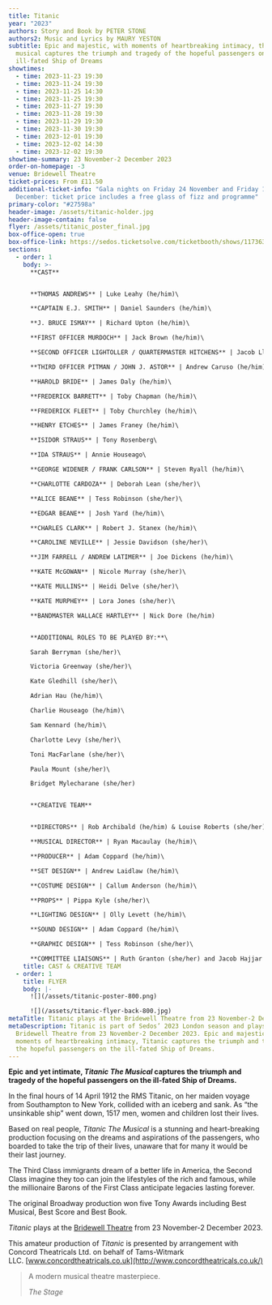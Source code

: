 ```yaml
---
title: Titanic
year: "2023"
authors: Story and Book by PETER STONE
authors2: Music and Lyrics by MAURY YESTON
subtitle: Epic and majestic, with moments of heartbreaking intimacy, this
  musical captures the triumph and tragedy of the hopeful passengers on the
  ill-fated Ship of Dreams
showtimes:
  - time: 2023-11-23 19:30
  - time: 2023-11-24 19:30
  - time: 2023-11-25 14:30
  - time: 2023-11-25 19:30
  - time: 2023-11-27 19:30
  - time: 2023-11-28 19:30
  - time: 2023-11-29 19:30
  - time: 2023-11-30 19:30
  - time: 2023-12-01 19:30
  - time: 2023-12-02 14:30
  - time: 2023-12-02 19:30
showtime-summary: 23 November-2 December 2023
order-on-homepage: -3
venue: Bridewell Theatre
ticket-prices: From £11.50
additional-ticket-info: "Gala nights on Friday 24 November and Friday 1
  December: ticket price includes a free glass of fizz and programme"
primary-color: "#27598a"
header-image: /assets/titanic-holder.jpg
header-image-contain: false
flyer: /assets/titanic_poster_final.jpg
box-office-open: true
box-office-link: https://sedos.ticketsolve.com/ticketbooth/shows/1173636620
sections:
  - order: 1
    body: >-
      **CAST**


      **THOMAS ANDREWS** | Luke Leahy (he/him)\

      **CAPTAIN E.J. SMITH** | Daniel Saunders (he/him)\

      **J. BRUCE ISMAY** | Richard Upton (he/him)\

      **FIRST OFFICER MURDOCH** | Jack Brown (he/him)\

      **SECOND OFFICER LIGHTOLLER / QUARTERMASTER HITCHENS** | Jacob Lloyd (he/him)\

      **THIRD OFFICER PITMAN / JOHN J. ASTOR** | Andrew Caruso (he/him)\

      **HAROLD BRIDE** | James Daly (he/him)\

      **FREDERICK BARRETT** | Toby Chapman (he/him)\

      **FREDERICK FLEET** | Toby Churchley (he/him)\

      **HENRY ETCHES** | James Franey (he/him)\

      **ISIDOR STRAUS** | Tony Rosenberg\

      **IDA STRAUS** | Annie Houseago\

      **GEORGE WIDENER / FRANK CARLSON** | Steven Ryall (he/him)\

      **CHARLOTTE CARDOZA** | Deborah Lean (she/her)\

      **ALICE BEANE** | Tess Robinson (she/her)\

      **EDGAR BEANE** | Josh Yard (he/him)\

      **CHARLES CLARK** | Robert J. Stanex (he/him)\

      **CAROLINE NEVILLE** | Jessie Davidson (she/her)\

      **JIM FARRELL / ANDREW LATIMER** | Joe Dickens (he/him)\

      **KATE McGOWAN** | Nicole Murray (she/her)\

      **KATE MULLINS** | Heidi Delve (she/her)\

      **KATE MURPHEY** | Lora Jones (she/her)\

      **BANDMASTER WALLACE HARTLEY** | Nick Dore (he/him)


      **ADDITIONAL ROLES TO BE PLAYED BY:**\

      Sarah Berryman (she/her)\

      Victoria Greenway (she/her)\

      Kate Gledhill (she/her)\

      Adrian Hau (he/him)\

      Charlie Houseago (he/him)\

      Sam Kennard (he/him)\

      Charlotte Levy (she/her)\

      Toni MacFarlane (she/her)\

      Paula Mount (she/her)\

      Bridget Mylecharane (she/her)


      **CREATIVE TEAM**


      **DIRECTORS** | Rob Archibald (he/him) & Louise Roberts (she/her)\

      **MUSICAL DIRECTOR** | Ryan Macaulay (he/him)\

      **PRODUCER** | Adam Coppard (he/him)\

      **SET DESIGN** | Andrew Laidlaw (he/him)\

      **COSTUME DESIGN** | Callum Anderson (he/him)\

      **PROPS** | Pippa Kyle (she/her)\

      **LIGHTING DESIGN** | Olly Levett (he/him)\

      **SOUND DESIGN** | Adam Coppard (he/him)\

      **GRAPHIC DESIGN** | Tess Robinson (she/her)\

      **COMMITTEE LIAISONS** | Ruth Granton (she/her) and Jacob Hajjar (he/they)
    title: CAST & CREATIVE TEAM
  - order: 1
    title: FLYER
    body: |-
      ![](/assets/titanic-poster-800.png)

      ![](/assets/titanic-flyer-back-800.jpg)
metaTitle: Titanic plays at the Bridewell Theatre from 23 November-2 December 2023
metaDescription: Titanic is part of Sedos’ 2023 London season and plays at the
  Bridewell Theatre from 23 November-2 December 2023. Epic and majestic, with
  moments of heartbreaking intimacy, Titanic captures the triumph and tragedy of
  the hopeful passengers on the ill-fated Ship of Dreams.
---
```

**Epic and yet intimate, *Titanic The Musical* captures the triumph and tragedy of the hopeful passengers on the ill-fated Ship of Dreams.**

In the final hours of 14 April 1912 the RMS Titanic, on her maiden voyage from Southampton to New York, collided with an iceberg and sank. As “the unsinkable ship” went down, 1517 men, women and children lost their lives.

Based on real people, *Titanic The Musical* is a stunning and heart-breaking production focusing on the dreams and aspirations of the passengers, who boarded to take the trip of their lives, unaware that for many it would be their last journey. 

The Third Class immigrants dream of a better life in America, the Second Class imagine they too can join the lifestyles of the rich and famous, while the millionaire Barons of the First Class anticipate legacies lasting forever.

The original Broadway production won five Tony Awards including Best Musical, Best Score and Best Book.

*Titanic* plays at the [Bridewell Theatre](https://sedos.co.uk/venues/bridewell) from 23 November-2 December 2023.

This amateur production of *Titanic* is presented by arrangement with Concord Theatricals Ltd. on behalf of Tams-Witmark LLC. [www.concordtheatricals.co.uk](http://www.concordtheatricals.co.uk/)

>A modern musical theatre masterpiece.
><footer><cite>The Stage</cite></footer>